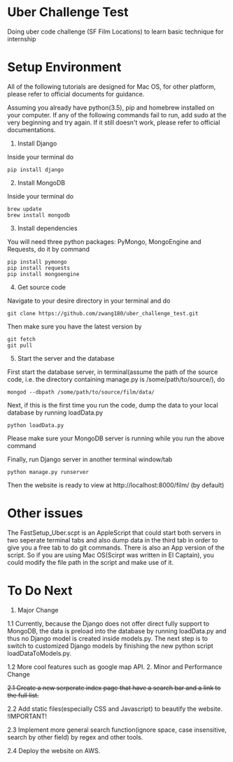 # Uber Challenge Test

Doing uber code challenge (SF Film Locations) to learn basic technique for internship

# Setup Environment
All of the following tutorials are designed for Mac OS, for other platform, please refer to official documents for guidance. 

Assuming you already have python(3.5), pip and homebrew installed on your computer. If any of the following commands fail to run, add sudo at the very beginning and try again. If it still doesn't work, please refer to official documentations.

1. Install Django

  Inside your terminal do
  ```
  pip install django
  ```
  
2. Install MongoDB

  Inside your terminal do
  ```
  brew update
  brew install mongodb
  ```

3. Install dependencies

  You will need three python packages: PyMongo, MongoEngine and Requests, do it by command
  ```
  pip install pymongo
  pip install requests
  pip install mongoengine
  ```
4. Get source code

  Navigate to your desire directory in your terminal and do 
  ```
  git clone https://github.com/zwang180/uber_challenge_test.git
  ```
  Then make sure you have the latest version by
  ```
  git fetch
  git pull
  ```
5. Start the server and the database

  First start the database server, in terminal(assume the path of the source code, i.e. the directory containing manage.py is /some/path/to/source/), do
  ```
  mongod --dbpath /some/path/to/source/film/data/
  ```
  Next, if this is the first time you run the code, dump the data to your local database by running loadData.py
  ```
  python loadData.py
  ```
  Please make sure your MongoDB server is running while you run the above command
  
  Finally, run Django server in another terminal window/tab
  ```
  python manage.py runserver
  ```
  Then the website is ready to view at http://localhost:8000/film/ (by default)

# Other issues
  The FastSetup_Uber.scpt is an AppleScript that could start both servers in two seperate terminal tabs and also dump data in the third tab in order to give you a free tab to do git commands. There is also an App version of the script. So if you are using Mac OS(Scirpt was written in El Captain), you could modify the file path in the script and make use of it.
  
# To Do Next

1. Major Change
 
  1.1 Currently, because the Django does not offer direct fully support to MongoDB, the data is preload into the database by running loadData.py and thus no Django model is created inside models.py. The next step is to switch to customized Django models by finishing the new python script loadDataToModels.py.

  1.2 More cool features such as google map API.
2. Minor and Performance Change
  
  ~~2.1 Create a new serperate index page that have a search bar and a link to the full list.~~
  
  2.2 Add static files(especially CSS and Javascript) to beautify the website. !IMPORTANT!

  2.3 Implement more general search function(ignore space, case insensitive, search by other field) by regex and other tools.

  2.4 Deploy the website on AWS.
  
